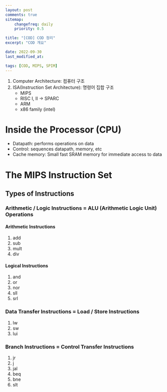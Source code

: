 ```yaml
---
layout: post
comments: true
sitemap:
    changefreq: daily
    priority: 0.5

title: "[COD] COD 정리"
excerpt: "COD 개요"

date: 2022-09-30
last_modified_at: 

tags: [COD, MIPS, SPIM]
---
```


1. Computer Architecture: 컴퓨터 구조
2. ISA(Instruction Set Architecture): 명령어 집합 구조
    - MIPS
    - RISC I, II -> SPARC
    - ARM
    - x86 family (intel)

# Inside the Processor (CPU)
* Datapath: performs operations on data
* Control: sequences datapath, memory, etc
* Cache memory: Small fast SRAM memory for immediate access to data

# The MIPS Instruction Set
## Types of Instructions
### Arithmetic / Logic Instructions = ALU (Arithmetic Logic Unit) Operations
#### Arithmetic Instructions
1. add
2. sub
3. mult
4. div

#### Logical Instructions
1. and
2. or
3. nor
4. sll
5. srl

### Data Transfer Instructions = Load / Store Instructions
1. lw
2. sw
3. lui

### Branch Instructions = Control Transfer Instructions
1. jr
2. j
3. jal
4. beq
5. bne
6. slt
